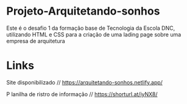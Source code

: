 # Projeto-Arquitetando-sonhos
Este é o desafio 1 da formação base de Tecnologia da Escola DNC, utilizando HTML e CSS para a criação de uma lading page sobre uma empresa de arquitetura

# Links 
Site disponibilizado // https://arquitetando-sonhos.netlify.app/ 

P lanilha de ristro de informação // https://shorturl.at/iyNX8/
